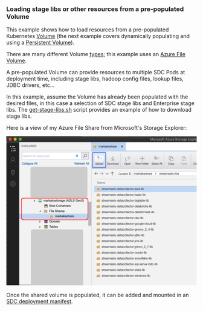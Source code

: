 ### Loading stage libs or other resources from a pre-populated Volume

This example shows how to load resources from a pre-populated Kubernetes [Volume](https://kubernetes.io/docs/concepts/storage/volumes/) (the next example covers dynamically populating and using a [Persistent Volume](https://kubernetes.io/docs/concepts/storage/persistent-volumes/)). 

There are many different Volume [types](https://kubernetes.io/docs/concepts/storage/volumes/#types-of-volumes); this example uses an [Azure File Volume](https://docs.microsoft.com/en-us/azure/aks/azure-files-volume). 

A pre-populated Volume can provide resources to multiple SDC Pods at deployment time, including stage libs, hadoop config files, lookup files, JDBC drivers, etc... 

In this example, assume the Volume has already been populated with the desired files, in this case a selection of SDC stage libs and Enterprise stage libs. The [get-stage-libs.sh](https://github.com/onefoursix/sdc-k8s-deployment-with-custom-config/blob/master/examples/example-3/get-stage-libs.sh) script provides an example of how to download stage libs.

Here is a view of my Azure File Share from Microsoft's Storage Explorer:

![azure file share](images/azure-file-share.png)

Once the shared volume is populated, it can be added and mounted in an [SDC deployment manifest](https://github.com/onefoursix/sdc-k8s-deployment-with-custom-config/blob/master/examples/example-3/sdc.yaml).


